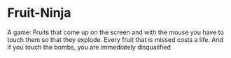 # Fruit-Ninja
A game:
Fruits that come up on the screen and with the mouse you have to touch them so that they explode.
Every fruit that is missed costs a life. 
And if you touch the bombs, you are immediately disqualified
